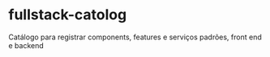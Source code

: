 # fullstack-catolog
 Catálogo para registrar components, features e serviços padrões, front end e backend
